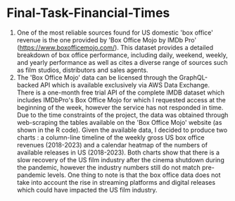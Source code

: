 # Final-Task-Financial-Times
1. One of the most reliable sources found for US domestic 'box office' revenue is the one provided by 'Box Office Mojo by IMDb Pro' (https://www.boxofficemojo.com/). This dataset provides a detailed breakdown of box office performance, including daily, weekend, weekly, and yearly performance as well as cites a diverse range of sources such as film studios, distributors and sales agents.
2. The 'Box Office Mojo' data can be licensed through the GraphQL-backed API which is available exclusively via AWS Data Exchange. There is a one-month free trial API of the complete IMDB dataset which includes IMDbPro's Box Office Mojo for which I requested access at the beginning of the week, however the service has not responded in time. Due to the time constraints of the project, the data was obtained through web-scraping the tables available on the 'Box Office Mojo' website (as shown in the R code). Given the available data, I decided to produce two charts : a column-line timeline of the weekly gross US box office revenues (2018-2023) and a calendar heatmap of the numbers of available releases in US (2018-2023). Both charts show that there is a slow recovery of the US film industry after the cinema shutdown during the pandemic, however the industry numbers still do not match pre-pandemic levels. One thing to note is that the box office data does not take into account the rise in streaming platforms and digital releases which could have impacted the US film industry. 
